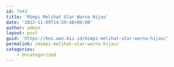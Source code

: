 ```yaml
---
id: 7443
title: 'Mimpi Melihat Ular Warna Hijau'
date: '2022-11-09T14:59:48+00:00'
author: admin
layout: post
guid: 'https://bos.awn.biz.id/mimpi-melihat-ular-warna-hijau/'
permalink: /mimpi-melihat-ular-warna-hijau/
categories:
    - Uncategorized
---
```


